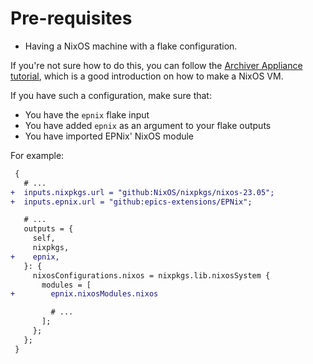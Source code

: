 # Pre-requisites

-   Having a NixOS machine with a flake configuration.

If you're not sure how to do this,
you can follow the [Archiver Appliance tutorial],
which is a good introduction on how to make a NixOS VM.

If you have such a configuration,
make sure that:

-   You have the `epnix` flake input
-   You have added `epnix` as an argument to your flake outputs
-   You have imported EPNix' NixOS module

For example:

``` {.diff filename="flake.nix"}
 {
   # ...
+  inputs.nixpkgs.url = "github:NixOS/nixpkgs/nixos-23.05";
+  inputs.epnix.url = "github:epics-extensions/EPNix";

   # ...
   outputs = {
     self,
     nixpkgs,
+    epnix,
   }: {
     nixosConfigurations.nixos = nixpkgs.lib.nixosSystem {
       modules = [
+        epnix.nixosModules.nixos

         # ...
       ];
     };
   };
 }
```

  [Archiver Appliance tutorial]: ../tutorials/archiver-appliance.md
